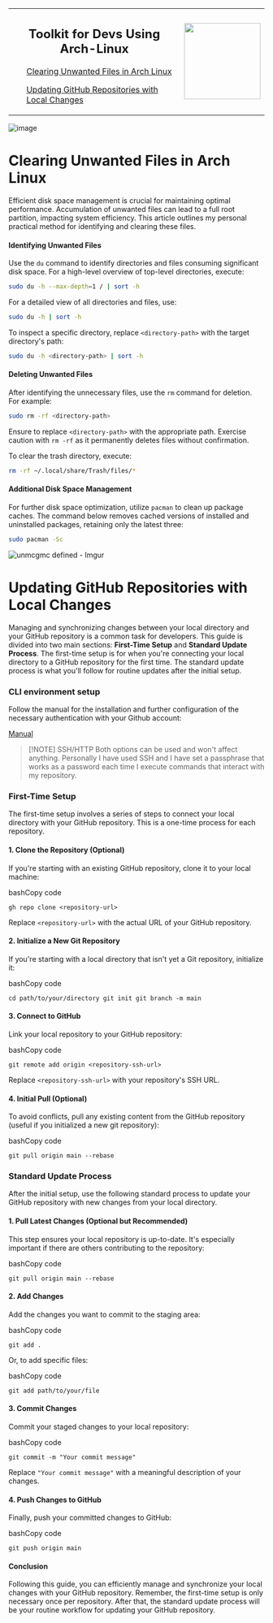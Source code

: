 <table>
  <tr>
  </tr>
<tr>
    <td valign="top">
      <h2 align="center">Toolkit for Devs Using Arch-Linux</h2>
      <ol>
        
  <a href="#clearing-unwanted-files-in-arch-linux">Clearing Unwanted Files in Arch Linux</a>
        
  <a href="#updating-github-repositories-with-local-changes">Updating GitHub Repositories with Local Changes</a>

   </ol>
    </td>
    <td align="right" valign="center">
      <img src="https://github.com/AlexandrosLiaskos/ArchDevKit/assets/128935863/5c851391-55da-4122-8f59-6c87f296e1a1" width="150px">
    </td>
  </tr>
</table>

![image](https://github.com/AlexandrosLiaskos/ArchDevKit/assets/128935863/1ffe5489-e784-4247-9d03-8b5404a59f40)


# Clearing Unwanted Files in Arch Linux

Efficient disk space management is crucial for maintaining optimal performance. Accumulation of unwanted files can lead to a full root partition, impacting system efficiency. This article outlines my personal practical method for identifying and clearing these files.

#### Identifying Unwanted Files

Use the `du` command to identify directories and files consuming significant disk space. For a high-level overview of top-level directories, execute:

```bash
sudo du -h --max-depth=1 / | sort -h
```

For a detailed view of all directories and files, use:

```bash
sudo du -h | sort -h
```

To inspect a specific directory, replace `<directory-path>` with the target directory's path:

```bash
sudo du -h <directory-path> | sort -h
```

#### Deleting Unwanted Files

After identifying the unnecessary files, use the `rm` command for deletion. For example:

```bash
sudo rm -rf <directory-path>
```

Ensure to replace `<directory-path>` with the appropriate path. Exercise caution with `rm -rf` as it permanently deletes files without confirmation.

To clear the trash directory, execute:

```bash
rm -rf ~/.local/share/Trash/files/*
```

#### Additional Disk Space Management

For further disk space optimization, utilize `pacman` to clean up package caches. The command below removes cached versions of installed and uninstalled packages, retaining only the latest three:

```bash
sudo pacman -Sc
```

![unmcgmc defined - Imgur](https://github.com/AlexandrosLiaskos/ArchDevKit/assets/128935863/cfd3d94b-66ea-41ff-b9df-aa954f46fc0c)


# Updating GitHub Repositories with Local Changes

Managing and synchronizing changes between your local directory and your GitHub repository is a common task for developers. This guide is divided into two main sections: **First-Time Setup** and **Standard Update Process**. The first-time setup is for when you're connecting your local directory to a GitHub repository for the first time. The standard update process is what you'll follow for routine updates after the initial setup.

### CLI environment setup 

Follow the manual for the installation and further configuration of the necessary authentication with your Github account:

[Manual](https://cli.github.com/manual/)


> [!NOTE] SSH/HTTP
> Both options can be used and won't affect anything. Personally I have used SSH and I have set a passphrase that works as a password each time I execute commands that interact with my repository.

### First-Time Setup

The first-time setup involves a series of steps to connect your local directory with your GitHub repository. This is a one-time process for each repository.

#### 1. Clone the Repository (Optional)

If you're starting with an existing GitHub repository, clone it to your local machine:

bashCopy code

`gh repo clone <repository-url>`

Replace `<repository-url>` with the actual URL of your GitHub repository.

#### 2. Initialize a New Git Repository
If you're starting with a local directory that isn't yet a Git repository, initialize it:

bashCopy code

`cd path/to/your/directory git init git branch -m main`

#### 3. Connect to GitHub

Link your local repository to your GitHub repository:

bashCopy code

`git remote add origin <repository-ssh-url>`

Replace `<repository-ssh-url>` with your repository's SSH URL.

#### 4. Initial Pull (Optional)

To avoid conflicts, pull any existing content from the GitHub repository (useful if you initialized a new git repository):

bashCopy code

`git pull origin main --rebase`

### Standard Update Process

After the initial setup, use the following standard process to update your GitHub repository with new changes from your local directory.

#### 1. Pull Latest Changes (Optional but Recommended)

This step ensures your local repository is up-to-date. It's especially important if there are others contributing to the repository:

bashCopy code

`git pull origin main --rebase`

#### 2. Add Changes

Add the changes you want to commit to the staging area:

bashCopy code

`git add .`

Or, to add specific files:

bashCopy code

`git add path/to/your/file`

#### 3. Commit Changes

Commit your staged changes to your local repository:

bashCopy code

`git commit -m "Your commit message"`

Replace `"Your commit message"` with a meaningful description of your changes.

#### 4. Push Changes to GitHub

Finally, push your committed changes to GitHub:

bashCopy code

`git push origin main`

#### Conclusion

Following this guide, you can efficiently manage and synchronize your local changes with your GitHub repository. Remember, the first-time setup is only necessary once per repository. After that, the standard update process will be your routine workflow for updating your GitHub repository.


